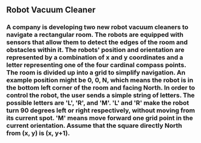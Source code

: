## Robot Vacuum Cleaner
### A company is developing two new robot vacuum cleaners to navigate a rectangular room. The robots are equipped with sensors that allow them to detect the edges of the room and obstacles within it. The robots' position and orientation are represented by a combination of x and y coordinates and a letter representing one of the four cardinal compass points. The room is divided up into a grid to simplify navigation. An example position might be 0, 0, N, which means the robot is in the bottom left corner of the room and facing North. In order to control the robot, the user sends a simple string of letters. The possible letters are 'L', 'R', and 'M'. 'L' and 'R' make the robot turn 90 degrees left or right respectively, without moving from its current spot. 'M' means move forward one grid point in the current orientation. Assume that the square directly North from (x, y) is (x, y+1).
